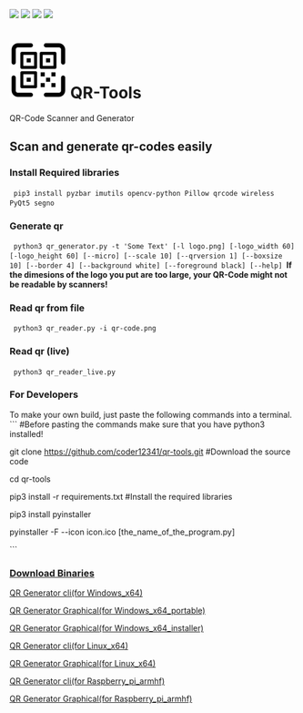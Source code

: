 [![](https://img.shields.io/badge/version-2.0-green)](https://github.com/coder12341/qr-tools/releases/tag/2.0)
![](https://img.shields.io/badge/license-GPLv3-blue)
![](https://img.shields.io/badge/language-Python3-red)
![](https://img.shields.io/badge/platform-windows%20%7C%20linux-lightgrey)
# ![icon](icon.png) QR-Tools
QR-Code Scanner and Generator

## Scan and generate qr-codes easily
### Install Required libraries
​```
pip3 install pyzbar imutils opencv-python Pillow qrcode wireless PyQt5 segno
​```
### Generate qr
​```
python3 qr_generator.py -t 'Some Text' [-l logo.png] [-logo_width 60] [-logo_height 60] [--micro] [--scale 10] [--qrversion 1] [--boxsize 10] [--border 4] [--background white] [--foreground black] [--help]
​```
**If the dimesions of the logo you put are too large, your QR-Code might not be readable by scanners!**

### Read qr from file
​```
python3 qr_reader.py -i qr-code.png
​```

### Read qr (live)
​```
python3 qr_reader_live.py
​```
### For Developers
To make your own build, just paste the following commands into a terminal.
​```
#Before pasting the commands make sure that you have python3 installed!

git clone https://github.com/coder12341/qr-tools.git #Download the source code

cd qr-tools

pip3 install -r requirements.txt #Install the required libraries

pip3 install pyinstaller

pyinstaller -F --icon icon.ico [the_name_of_the_program.py]

​```

### [Download Binaries](https://github.com/coder12341/qr-tools/releases)

[QR Generator cli(for Windows_x64)](https://github.com/coder12341/qr-tools/releases/download/2.0/qr-generator-cli_win_x64.exe)

[QR Generator Graphical(for Windows_x64_portable)](https://github.com/coder12341/qr-tools/releases/download/v2.0/QR.Generator_portable_win_x64.zip)

[QR Generator Graphical(for Windows_x64_installer)](https://github.com/coder12341/qr-tools/releases/download/v2.0/QR.Generator.setup_win_x64.exe)

[QR Generator cli(for Linux_x64)](https://github.com/coder12341/qr-tools/releases/download/2.0/qr-generator-cli_linux_x64)

[QR Generator Graphical(for Linux_x64)](https://github.com/coder12341/qr-tools/releases/download/2.0/QR.Generator_linux_x64.tar.xz)

[QR Generator cli(for Raspberry_pi_armhf)](https://github.com/coder12341/qr-tools/releases/download/2.0/qr-generator-cli_rpi)

[QR Generator Graphical(for Raspberry_pi_armhf)](https://github.com/coder12341/qr-tools/releases/download/2.0/QR.Generator_rpi.tar.gz)
